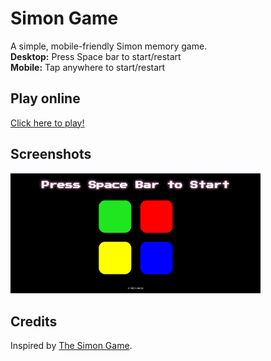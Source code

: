 # Simon Game

A simple, mobile-friendly Simon memory game.  
**Desktop:** Press Space bar to start/restart  
**Mobile:** Tap anywhere to start/restart

## Play online

[Click here to play!](https://neevkumarmodi2006.github.io/Simon-Says-Game/)

## Screenshots

<img src="screenshotImg.png" width="400">

## Credits

Inspired by [The Simon Game](https://en.wikipedia.org/wiki/Simon_(game)).
